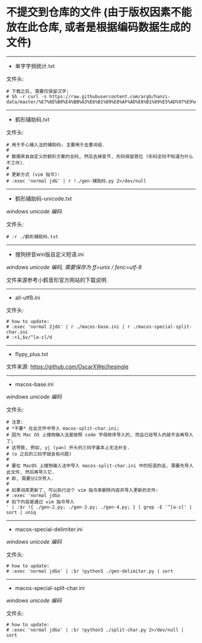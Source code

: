 # 不提交到仓库的文件 (由于版权因素不能放在此仓库, 或者是根据编码数据生成的文件)

<hr />

- 单字字频统计.txt

文件头:

```
# 下载之后, 需要仅保留汉字;
# Sh -r curl -s https://raw.githubusercontent.com/argb/hanzi-data/master/%E7%8E%B0%E4%BB%A3%E6%B1%89%E8%AF%AD%E6%B1%89%E5%AD%97%E9%A2%91%E7%8E%87%E8%A1%A8.csv
```

<hr />

- 鹤形辅助码.txt

文件头:

```
# 用于手心输入法的辅助码; 主要用于去重词组.
#
# 数据来自自定义的鹤形方案的全码, 然后去掉音节, 形码保留首位 (形码全码不知道为什么不工作).
#
# 更新方式 (vim 指令):
# :exec 'normal jdG' | r !./gen-辅助码.py 2>/dev/null
```

<hr />

- 鹤形辅助码-unicode.txt

*windows unicode 编码*

文件头:

```
# :r ./鹤形辅助码.txt
```

<hr />

- 搜狗拼音win版自定义短语.ini

*windows unicode 编码, 需要保存为 ff=unix / fenc=utf-8*

文件来源参考小鹤音形官方网站的下载说明.

<hr />

- all-utf8.ini

文件头:

```
# how to update:
# :exec 'normal 2jdG' | r ./macos-base.ini | r ./macos-special-split-char.ini
# :+1,$v/^[a-z]/d
```

<hr />

- flypy_plus.txt

文件来源: <https://github.com/OscarXWei/hesingle>

<hr />

- macos-base.ini

*windows unicode 编码*

文件头:

```
# 注意:
# *不要* 在此文件中导入 macos-split-char.ini;
# 因为 Mac OS 上搜狗输入法是按照 code 字母排序导入的, 而且已经导入的就不会再导入了;
# 这导致, 例如, yj (yan) 开头的三码字基本上无法补全.
# (o 之后的三码字就会有问题)
#
# 要在 MacOS 上搜狗输入法中导入 macos-split-char.ini 中的短语的话, 需要先导入此文件, 然后再导入它.
# 即, 需要分2次导入.
#
# 如果词库更新了, 可以执行这个 vim 指令来删除内容并导入更新的文件:
# :exec 'normal jdGo# 如下内容是通过 vim 指令导入' | :$r !{ ./gen-2.py; ./gen-3.py; ./gen-4.py; } | grep -E '^[a-z]' | sort | uniq
```

<hr />

- macos-special-delimiter.ini

*windows unicode 编码*

文件头:

```
# how to update:
# :exec 'normal jdGo' | :$r !python3 ./gen-delimiter.py | sort
```

<hr />

- macos-special-split-char.ini

*windows unicode 编码*

文件头:

```
# how to update:
# :exec 'normal jdGo' | :$r !python3 ./split-char.py 2>/dev/null | sort
```
